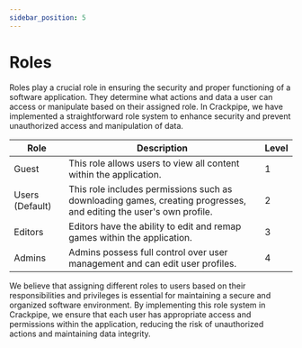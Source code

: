 ```yaml
---
sidebar_position: 5
---
```


# Roles

Roles play a crucial role in ensuring the security and proper functioning of a software application. They determine what actions and data a user can access or manipulate based on their assigned role. In Crackpipe, we have implemented a straightforward role system to enhance security and prevent unauthorized access and manipulation of data.

| Role            | Description                                                                                                        | Level |
| --------------- | ------------------------------------------------------------------------------------------------------------------ | ----- |
| Guest           | This role allows users to view all content within the application.                                                 | 1     |
| Users (Default) | This role includes permissions such as downloading games, creating progresses, and editing the user's own profile. | 2     |
| Editors         | Editors have the ability to edit and remap games within the application.                                           | 3     |
| Admins          | Admins possess full control over user management and can edit user profiles.                                       | 4     |

We believe that assigning different roles to users based on their responsibilities and privileges is essential for maintaining a secure and organized software environment. By implementing this role system in Crackpipe, we ensure that each user has appropriate access and permissions within the application, reducing the risk of unauthorized actions and maintaining data integrity.
